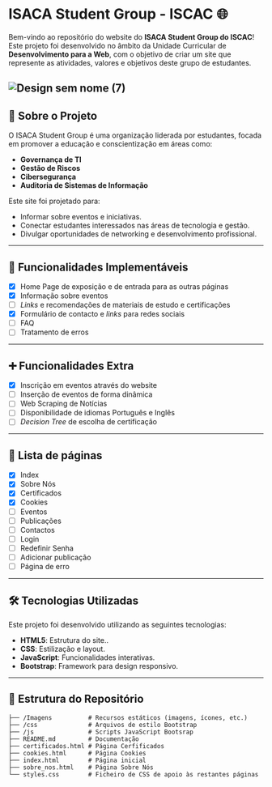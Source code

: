 # ISACA Student Group - ISCAC 🌐

Bem-vindo ao repositório do website do **ISACA Student Group do ISCAC**! Este projeto foi desenvolvido no âmbito da Unidade Curricular de **Desenvolvimento para a Web**, com o objetivo de criar um site que represente as atividades, valores e objetivos deste grupo de estudantes.

![Design sem nome (7)](https://github.com/user-attachments/assets/eb3db1d2-940c-497e-9b57-08cbf76b6729)
---

## 📖 Sobre o Projeto

O ISACA Student Group é uma organização liderada por estudantes, focada em promover a educação e conscientização em áreas como:
- **Governança de TI**
- **Gestão de Riscos**
- **Cibersegurança**
- **Auditoria de Sistemas de Informação**

Este site foi projetado para:
- Informar sobre eventos e iniciativas.
- Conectar estudantes interessados nas áreas de tecnologia e gestão.
- Divulgar oportunidades de networking e desenvolvimento profissional.

---

## 🚀 Funcionalidades Implementáveis

- [x] Home Page de exposição e de entrada para as outras páginas
- [x] Informação sobre eventos
- [ ] _Links_ e recomendações de materiais de estudo e certificações
- [x] Formulário de contacto e _links_ para redes sociais
- [ ] FAQ
- [ ] Tratamento de erros

---

## ➕ Funcionalidades Extra

- [x] Inscrição em eventos através do website
- [ ] Inserção de eventos de forma dinâmica
- [ ] Web Scraping de Notícias
- [ ] Disponibilidade de idiomas Português e Inglês
- [ ] _Decision Tree_ de escolha de certificação

---

## 📄 Lista de páginas

- [x] Index
- [x] Sobre Nós
- [x] Certificados
- [x] Cookies
- [ ] Eventos
- [ ] Publicações
- [ ] Contactos
- [ ] Login
- [ ] Redefinir Senha
- [ ] Adicionar publicação
- [ ] Página de erro

---

## 🛠️ Tecnologias Utilizadas

Este projeto foi desenvolvido utilizando as seguintes tecnologias:
- **HTML5**: Estrutura do site..
- **CSS**: Estilização e layout.
- **JavaScript**: Funcionalidades interativas.
- **Bootstrap**: Framework para design responsivo.

---

## 📂 Estrutura do Repositório

```plaintext
├── /Imagens          # Recursos estáticos (imagens, ícones, etc.)
├── /css              # Arquivos de estilo Bootstrap
├── /js               # Scripts JavaScript Bootsrap
├── README.md         # Documentação
├── certificados.html # Página Cerfificados
├── cookies.html      # Página Cookies
├── index.html        # Página inicial
├── sobre_nos.html    # Página Sobre Nós
└── styles.css        # Ficheiro de CSS de apoio às restantes páginas
